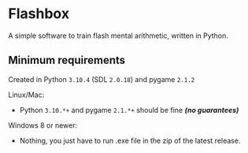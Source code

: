 # Flashbox
A simple software to train flash mental arithmetic, written in Python.

## Minimum requirements
Created in Python `3.10.4` (SDL `2.0.18`) and pygame `2.1.2`

Linux/Mac:
  - Python `3.10.*+` and pygame `2.1.*+` should be fine ***(no guarantees)***

Windows 8 or newer:
  - Nothing, you just have to run .exe file in the zip of the latest release.
